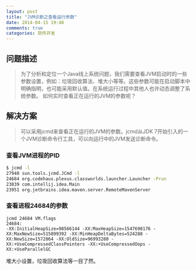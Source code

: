 ```yaml
---
layout: post
title: "JVM诊断之查看运行参数"
date: 2014-04-15 19:48
comments: true
categories: 软件开发
---
```

## 问题描述
>为了分析和定位一个Java线上系统问题，我们需要查看JVM启动时的一些参数设置，例如：垃圾回收算法、堆大小等等。这些参数可能在启动脚本中明确指明，也可能采用默认值。在系统运行过程中其他人也许动态调整了系统参数。 如何实时查看正在运行的JVM的参数呢？

## 解决方案
>可以采用jcmd来查看正在运行的JVM的参数。jcmd从JDK 7开始引入的一个JVM诊断命令行工具，可以向运行中的JVM发送诊断命令。

### 查看JVM进程的PID
```bash
$ jcmd -l
27940 sun.tools.jcmd.JCmd -l
24684 org.codehaus.plexus.classworlds.launcher.Launcher -Prun
23839 com.intellij.idea.Main
23951 org.jetbrains.idea.maven.server.RemoteMavenServer
```

### 查看进程24684的参数
```
jcmd 24684 VM.flags
24684:
-XX:InitialHeapSize=98566144 -XX:MaxHeapSize=1547698176 -XX:MaxNewSize=515899392 -XX:MinHeapDeltaBytes=524288 -XX:NewSize=1572864 -XX:OldSize=96993280 -XX:+UseCompressedClassPointers -XX:+UseCompressedOops -XX:+UseParallelGC 
```
堆大小设置，垃圾回收算法等一目了然。


